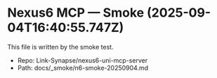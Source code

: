 # Nexus6 MCP — Smoke (2025-09-04T16:40:55.747Z)

This file is written by the smoke test.
- Repo: Link-Synapse/nexus6-uni-mcp-server
- Path: docs/_smoke/n6-smoke-20250904.md